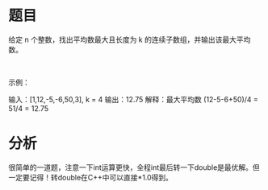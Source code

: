 # 题目
给定 n 个整数，找出平均数最大且长度为 k 的连续子数组，并输出该最大平均数。

 

示例：

输入：[1,12,-5,-6,50,3], k = 4
输出：12.75
解释：最大平均数 (12-5-6+50)/4 = 51/4 = 12.75

# 分析
很简单的一道题，注意一下int运算更快，全程int最后转一下double是最优解。但一定要记得！转double在C++中可以直接*1.0得到。